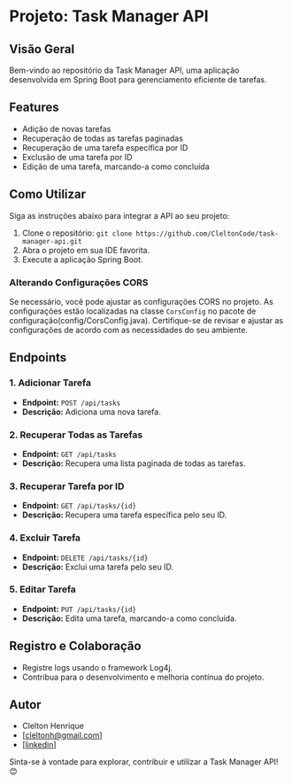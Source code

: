 # Projeto: Task Manager API

## Visão Geral
Bem-vindo ao repositório da Task Manager API, uma aplicação desenvolvida em Spring Boot para gerenciamento eficiente de tarefas.

## Features
- Adição de novas tarefas
- Recuperação de todas as tarefas paginadas
- Recuperação de uma tarefa específica por ID
- Exclusão de uma tarefa por ID
- Edição de uma tarefa, marcando-a como concluída

## Como Utilizar
Siga as instruções abaixo para integrar a API ao seu projeto:

1. Clone o repositório: `git clone https://github.com/CleltonCode/task-manager-api.git`
2. Abra o projeto em sua IDE favorita.
3. Execute a aplicação Spring Boot.

### Alterando Configurações CORS
Se necessário, você pode ajustar as configurações CORS no projeto. As configurações estão localizadas na classe `CorsConfig` no pacote de configuração(config/CorsConfig.java). Certifique-se de revisar e ajustar as configurações de acordo com as necessidades do seu ambiente.  

## Endpoints
### 1. Adicionar Tarefa
- **Endpoint:** `POST /api/tasks`
- **Descrição:** Adiciona uma nova tarefa.

### 2. Recuperar Todas as Tarefas
- **Endpoint:** `GET /api/tasks`
- **Descrição:** Recupera uma lista paginada de todas as tarefas.

### 3. Recuperar Tarefa por ID
- **Endpoint:** `GET /api/tasks/{id}`
- **Descrição:** Recupera uma tarefa específica pelo seu ID.

### 4. Excluir Tarefa
- **Endpoint:** `DELETE /api/tasks/{id}`
- **Descrição:** Exclui uma tarefa pelo seu ID.

### 5. Editar Tarefa
- **Endpoint:** `PUT /api/tasks/{id}`
- **Descrição:** Edita uma tarefa, marcando-a como concluída.

## Registro e Colaboração
- Registre logs usando o framework Log4j.
- Contribua para o desenvolvimento e melhoria contínua do projeto.

## Autor
- Clelton Henrique
- [cleltonh@gmail.com]
- [[linkedin](https://www.linkedin.com/in/clelton-henrique)]

Sinta-se à vontade para explorar, contribuir e utilizar a Task Manager API! 😊

